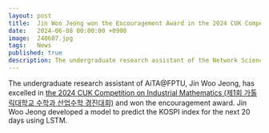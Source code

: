 ```yaml
---
layout: post
title:  Jin Woo Jeong won the Encouragement Award in the 2024 CUK Competition on Industrial Mathematics
date:   2024-06-08 00:00:00 +0900
image:  240607.jpg
tags:   News
published: true
description: The undergraduate research assistant of the Network Science Lab at the Catholic University of Korea distinguished himself in the 2024 CUK Competition on Industrial Mathematics (제1회 가톨릭대학교 수학과 산업수학 경진대회), securing the Encouragement Award.
---
```


The undergraduate research assistant of AiTA@FPTU, Jin Woo Jeong, has excelled in [the 2024 CUK Competition on Industrial Mathematics (제1회 가톨릭대학교 수학과 산업수학 경진대회)](https://math.catholic.ac.kr/front/boardview.do?pkid=46384&currentPage=2&searchField=ALL&searchValue=&searchLowItem=ALL&bbsConfigFK=141&cmsDirPkid=768&cmsLocalPkid=0) and won the encouragement award. 
Jin Woo Jeong developed a model to predict the KOSPI index for the next 20 days using LSTM.

